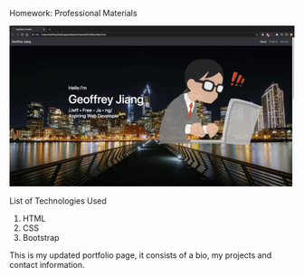  Homework: Professional Materials

 <img src="assets/images/portfolio.png">



List of Technologies Used
1. HTML
2. CSS
3. Bootstrap

This is my updated portfolio page, it consists of a bio, my projects and contact information.